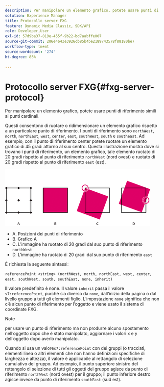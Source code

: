 ```yaml
---
description: Per manipolare un elemento grafico, potete usare punti di riferimento simili ai punti cardinali.
solution: Experience Manager
title: Protocollo server FXG
feature: Dynamic Media Classic, SDK/API
role: Developer,User
exl-id: 57d9ba37-819e-455f-9b22-bd7aabffe007
source-git-commit: 206e4643e3926cb85b4be2189743578f88180be7
workflow-type: tm+mt
source-wordcount: '274'
ht-degree: 85%

---
```


# Protocollo server FXG{#fxg-server-protocol}

Per manipolare un elemento grafico, potete usare punti di riferimento simili ai punti cardinali.

Questi consentono di ruotare o ridimensionare un elemento grafico rispetto a un particolare punto di riferimento. I punti di riferimento sono `northWest`, `north`, `northEast`, `west`, `center`, `east`, `southWest`, `south` e `southeast`. Ad esempio, con il punto di riferimento center potete ruotare un elemento grafico di 45 gradi attorno al suo centro. Questa illustrazione mostra dove si trovano i punti di riferimento, un elemento grafico, tale elemento ruotato di 20 gradi rispetto al punto di riferimento `northWest` (nord ovest) e ruotato di 20 gradi rispetto al punto di riferimento `east` (est).

![](assets/wp_ref_points.png)

* A. Posizioni dei punti di riferimento
* B. Grafico A
* C. L&#39;immagine ha ruotato di 20 gradi dal suo punto di riferimento `northWest`
* D. L&#39;immagine ha ruotato di 20 gradi dal suo punto di riferimento `east`

È richiesta la seguente sintassi:

`referencePoint <string> (northWest, north, northEast, west, center, east, southWest, south, southEast, none, inherit)`

Il valore predefinito è none. Il valore `inherit` passa il valore `s7:referencePoint`, purché sia diverso da `none`, dall’inizio della pagina o dal livello gruppo a tutti gli elementi figlio. L’impostazione `none` significa che non c’è alcun punto di riferimento per l’oggetto e viene usato il sistema di coordinate FXG.

>[!NOTE]
>
>per usare un punto di riferimento ma non produrre alcuno spostamento nell’oggetto dopo che è stato manipolato, aggiornare i valori x e y dell’oggetto dopo averlo manipolato.

Quando si usa un valore`s7:referencePoint`   con dei gruppi (o tracciati, elementi linea o altri elementi che non hanno definizioni specifiche di larghezza e altezza), il valore è applicabile al rettangolo di selezione cumulativo del gruppo. Ad esempio, il punto superiore sinistro del rettangolo di selezione di tutti gli oggetti del gruppo agisce da punto di riferimento `northWest` (nord ovest) per il gruppo; il punto inferiore destro agisce invece da punto di riferimento `southEast` (sud est).
